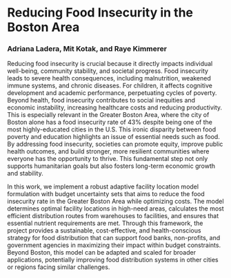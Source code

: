 # Reducing Food Insecurity in the Boston Area
### Adriana Ladera, Mit Kotak, and Raye Kimmerer
Reducing food insecurity is crucial because it directly impacts individual well-being, community stability, and societal progress. Food insecurity leads to severe health consequences, including malnutrition, weakened immune systems, and chronic diseases. For children, it affects cognitive development and academic performance, perpetuating cycles of poverty. Beyond health, food insecurity contributes to social inequities and economic instability, increasing healthcare costs and reducing productivity. This is especially relevant in the Greater Boston Area, where the city of Boston alone has a food insecurity rate of 43% despite being one of the most highly-educated cities in the U.S. This ironic disparity between food poverty and education highlights an issue of essential needs such as food. By addressing food insecurity, societies can promote equity, improve public health outcomes, and build stronger, more resilient communities where everyone has the opportunity to thrive. This fundamental step not only supports humanitarian goals but also fosters long-term economic growth and stability.

In this work, we implement a robust adaptive facility location model formulation with budget uncertainty sets that aims to reduce the food insecurity rate in the Greater Boston Area while optimizing costs. The model determines optimal facility locations in high-need areas, calculates the most efficient distribution routes from warehouses to facilities, and ensures that essential nutrient requirements are met. Through this framework, the project provides a sustainable, cost-effective, and health-conscious strategy for food distribution that can support food banks, non-profits, and government agencies in maximizing their impact within budget constraints. Beyond Boston, this model can be adapted and scaled for broader applications, potentially improving food distribution systems in other cities or regions facing similar challenges.
